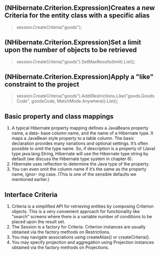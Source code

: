 ## (NHibernate.Criterion.Expression)Creates a new Criteria for the entity class with a specific alias
> session.CreateCriteria<TransactionGoodsPO>("goods");

## (NHibernate.Criterion.Expression)Set a limit upon the number of objects to be retrieved
> session.CreateCriteria<TransactionGoodsPO>("goods").SetMaxResults(limit).List<TransactionGoodsPO>();

## (NHibernate.Criterion.Expression)Apply a "like" constraint to the project
> session.CreateCriteria<TransactionGoodsPO>("goods").Add(Restrictions.Like("goods.GoodsCode", goodsCode, MatchMode.Anywhere)).List<TransactionGoodsPO>();

## Basic property and class mappings
1. A typical Hibernate property mapping defines a JavaBeans property name, a data- base column name, and the name of a Hibernate type. It maps a JavaBean style property to a table column. The basic declaration provides many variations and optional settings. It’s often possible to omit the type name. So, if description is a property of (Java) type java.lang.String, Hibernate will use the Hibernate type string by default (we discuss the Hibernate type system in chapter 6). 
2. Hibernate uses reflection to determine the Java type of the property. 
3. You can even omit the column name if it’s the same as the property name, ignor- ing case. (This is one of the sensible defaults we mentioned earlier.)

## Interface Criteria
1. Criteria is a simplified API for retrieving entities by composing Criterion objects. This is a very convenient approach for functionality like "search" screens where there is a variable number of conditions to be placed upon the result set.
2. The Session is a factory for Criteria. Criterion instances are usually obtained via the factory methods on Restrictions.
3. You may navigate associations using createAlias() or createCriteria().
4. You may specify projection and aggregation using Projection instances obtained via the factory methods on Projections.
